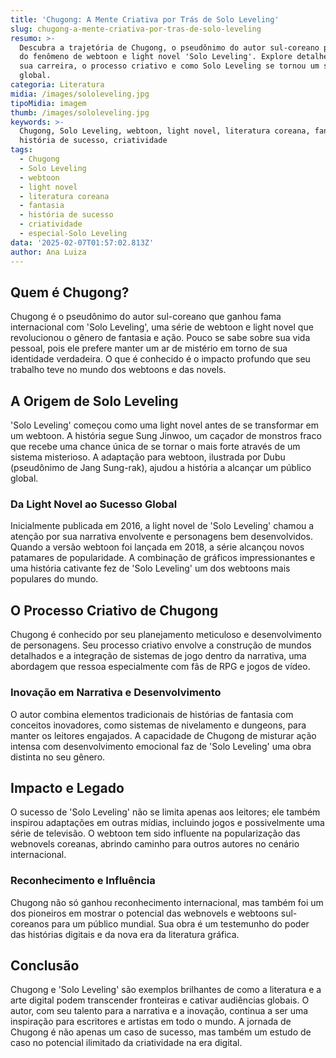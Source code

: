 ```yaml
---
title: 'Chugong: A Mente Criativa por Trás de Solo Leveling'
slug: chugong-a-mente-criativa-por-tras-de-solo-leveling
resumo: >-
  Descubra a trajetória de Chugong, o pseudônimo do autor sul-coreano por trás
  do fenômeno de webtoon e light novel 'Solo Leveling'. Explore detalhes sobre
  sua carreira, o processo criativo e como Solo Leveling se tornou um sucesso
  global.
categoria: Literatura
midia: /images/sololeveling.jpg
tipoMidia: imagem
thumb: /images/sololeveling.jpg
keywords: >-
  Chugong, Solo Leveling, webtoon, light novel, literatura coreana, fantasia,
  história de sucesso, criatividade
tags:
  - Chugong
  - Solo Leveling
  - webtoon
  - light novel
  - literatura coreana
  - fantasia
  - história de sucesso
  - criatividade
  - especial-Solo Leveling
data: '2025-02-07T01:57:02.813Z'
author: Ana Luiza
---
```


## Quem é Chugong?

Chugong é o pseudônimo do autor sul-coreano que ganhou fama internacional com 'Solo Leveling', uma série de webtoon e light novel que revolucionou o gênero de fantasia e ação. Pouco se sabe sobre sua vida pessoal, pois ele prefere manter um ar de mistério em torno de sua identidade verdadeira. O que é conhecido é o impacto profundo que seu trabalho teve no mundo dos webtoons e das novels.

## A Origem de Solo Leveling

'Solo Leveling' começou como uma light novel antes de se transformar em um webtoon. A história segue Sung Jinwoo, um caçador de monstros fraco que recebe uma chance única de se tornar o mais forte através de um sistema misterioso. A adaptação para webtoon, ilustrada por Dubu (pseudônimo de Jang Sung-rak), ajudou a história a alcançar um público global.

### Da Light Novel ao Sucesso Global

Inicialmente publicada em 2016, a light novel de 'Solo Leveling' chamou a atenção por sua narrativa envolvente e personagens bem desenvolvidos. Quando a versão webtoon foi lançada em 2018, a série alcançou novos patamares de popularidade. A combinação de gráficos impressionantes e uma história cativante fez de 'Solo Leveling' um dos webtoons mais populares do mundo.

## O Processo Criativo de Chugong

Chugong é conhecido por seu planejamento meticuloso e desenvolvimento de personagens. Seu processo criativo envolve a construção de mundos detalhados e a integração de sistemas de jogo dentro da narrativa, uma abordagem que ressoa especialmente com fãs de RPG e jogos de vídeo.

### Inovação em Narrativa e Desenvolvimento

O autor combina elementos tradicionais de histórias de fantasia com conceitos inovadores, como sistemas de nivelamento e dungeons, para manter os leitores engajados. A capacidade de Chugong de misturar ação intensa com desenvolvimento emocional faz de 'Solo Leveling' uma obra distinta no seu gênero.

## Impacto e Legado

O sucesso de 'Solo Leveling' não se limita apenas aos leitores; ele também inspirou adaptações em outras mídias, incluindo jogos e possivelmente uma série de televisão. O webtoon tem sido influente na popularização das webnovels coreanas, abrindo caminho para outros autores no cenário internacional.

### Reconhecimento e Influência

Chugong não só ganhou reconhecimento internacional, mas também foi um dos pioneiros em mostrar o potencial das webnovels e webtoons sul-coreanos para um público mundial. Sua obra é um testemunho do poder das histórias digitais e da nova era da literatura gráfica.

## Conclusão

Chugong e 'Solo Leveling' são exemplos brilhantes de como a literatura e a arte digital podem transcender fronteiras e cativar audiências globais. O autor, com seu talento para a narrativa e a inovação, continua a ser uma inspiração para escritores e artistas em todo o mundo. A jornada de Chugong é não apenas um caso de sucesso, mas também um estudo de caso no potencial ilimitado da criatividade na era digital.

